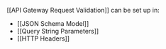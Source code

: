 [[API Gateway Request Validation]] can be set up in:
- [[JSON Schema Model]]
- [[Query String Parameters]]
- [[HTTP Headers]]